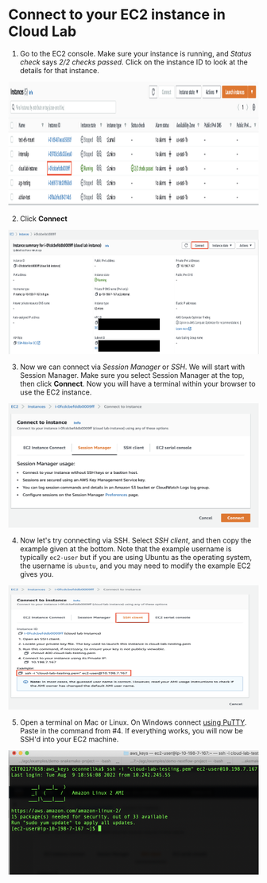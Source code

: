 # Connect to your EC2 instance in Cloud Lab

1. Go to the EC2 console. Make sure your instance is running, and *Status check* says *2/2 checks passed*. Click on the instance ID to look at the details for that instance.

<img src="/docs/images/1_select_instance_ID.png" width="550" height="250">

2. Click **Connect**

<img src="/docs/images/2_click_connect.png" width="550" height="250">

3. Now we can connect via *Session Manager* or *SSH*. We will start with Session Manager. Make sure you select Session Manager at the top, then click **Connect**. Now you will have a terminal within your browser to use the EC2 instance.

<img src="/docs/images/3_session_manager.png" width="550" height="250">

4. Now let's try connecting via SSH. Select *SSH client*, and then copy the example given at the bottom. Note that the example username is typically `ec2-user` but if you are using Ubuntu as the operating system, the username is `ubuntu`, and you may need to modify the example EC2 gives you. 

<img src="/docs/images/4_connect_ssh.png" width="550" height="250">

5. Open a terminal on Mac or Linux. On Windows connect [using PuTTY](https://docs.aws.amazon.com/AWSEC2/latest/UserGuide/putty.html). Paste in the command from #4. If everything works, you will now be SSH'd into your EC2 machine.

<img src="/docs/images/5_terminal.png" width="550" height="250">



